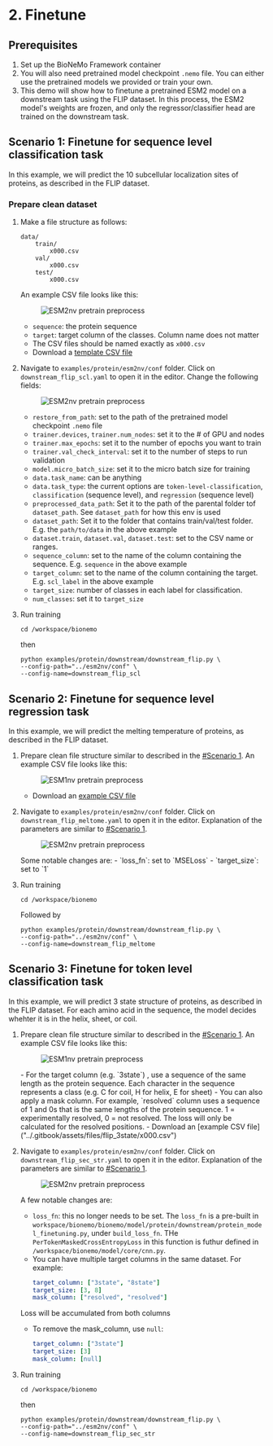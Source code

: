 # 2. Finetune

## Prerequisites

1. Set up the BioNeMo Framework container 
2. You will also need pretrained model checkpoint `.nemo` file. You can either use the pretrained models we provided or train your own.  
3. This demo will show how to finetune a pretrained ESM2 model on a downstream task using the FLIP dataset. In this process, the ESM2 model's weights are frozen, and only the regressor/classifier head are trained on the downstream task.

## Scenario 1: Finetune for sequence level classification task

In this example, we will predict the 10 subcellular localization sites of proteins, as described in the FLIP dataset.

### Prepare clean dataset
1. Make a file structure as follows:

    ```
    data/
        train/
            x000.csv
        val/
            x000.csv
        test/
            x000.csv
    ```
    An example CSV file looks like this: 

    <figure><img src="../.gitbook/assets/images/esm1-pretrain-custom-downstream-classification.jpg" alt="ESM2nv pretrain preprocess"><figcaption><p></p></figcaption></figure>

    - `sequence`: the protein sequence
    - `target`: target column of the classes. Column name does not matter
    - The CSV files should be named exactly as `x000.csv`
    - Download a [template CSV file]("../.gitbook/assets/files/flip_scl/x000.csv")
2. Navigate to `examples/protein/esm2nv/conf` folder. Click on `downstream_flip_scl.yaml` to open it in the editor. Change the following fields: 

    <figure><img src="../.gitbook/assets/images/esm2-finetune-scl.jpg" alt="ESM2nv pretrain preprocess"><figcaption><p></p></figcaption></figure>

    - `restore_from_path`: set to the path of the pretrained model checkpoint `.nemo` file
    - `trainer.devices`, `trainer.num_nodes`: set it to the # of GPU and nodes
    - `trainer.max_epochs`: set it to the number of epochs you want to train
    - `trainer.val_check_interval`: set it to the number of steps to run validation
    - `model.micro_batch_size`: set it to the micro batch size for training
    - `data.task_name`: can be anything
    - `data.task_type`: the current options are `token-level-classification`, `classification` (sequence level), and `regression` (sequence level)
    - `preprocessed_data_path`: Set it to the path of the parental folder tof `dataset_path`. See `dataset_path` for how this env is used
    - `dataset_path`: Set it to the folder that contains train/val/test folder. E.g. the `path/to/data` in the above example
    - `dataset.train`, `dataset.val`, `dataset.test`: set to the CSV name or ranges.
    - `sequence_column`: set to the name of the column containing the sequence. E.g. `sequence` in the above example
    - `target_column`: set to the name of the column containing the target. E.g. `scl_label` in the above example
    - `target_size`: number of classes in each label for classification. 
    - `num_classes`: set it to `target_size`
3. Run training
    ```shell
    cd /workspace/bionemo
    ```
    then 
    ```shell
    python examples/protein/downstream/downstream_flip.py \
    --config-path="../esm2nv/conf" \
    --config-name=downstream_flip_scl
    ```


## Scenario 2: Finetune for sequence level regression task

In this example, we will predict the melting temperature of proteins, as described in the FLIP dataset.
1. Prepare clean file structure similar to described in the [#Scenario 1](#scenario-1-finetune-for-sequence-level-classification-task). An example CSV file looks like this:

    <figure><img src="../.gitbook/assets/images/esm1-pretrain-custom-downstream-regression.jpg" alt="ESM1nv pretrain preprocess"><figcaption><p></p></figcaption></figure>

    - Download an [example CSV file]("../.gitbook/assets/files/flip_meltome/x000.csv")
2. Navigate to `examples/protein/esm2nv/conf` folder. Click on `downstream_flip_meltome.yaml` to open it in the editor. Explanation of the parameters are similar to [#Scenario 1](#scenario-1-finetune-for-sequence-level-classification-task).
    <figure><img src="../.gitbook/assets/images/esm2-finetune-meltome.jpg" alt="ESM2nv pretrain preprocess"><figcaption><p></p></figcaption></figure>
    Some notable changes are: 
    - `loss_fn`: set to `MSELoss`
    - `target_size`: set to `1`
3. Run training
    ```shell
    cd /workspace/bionemo
    ```
    Followed by 
    ```shell
    python examples/protein/downstream/downstream_flip.py \
    --config-path="../esm2nv/conf" \
    --config-name=downstream_flip_meltome
    ```

## Scenario 3: Finetune for token level classification task
In this example, we will predict 3 state structure of proteins, as described in the FLIP dataset. For each amino acid in the sequence, the model decides whehter it is in the helix, sheet, or coil.

1. Prepare clean file structure similar to described in the [#Scenario 1](#scenario-1-finetune-for-sequence-level-classification-task). An example CSV file looks like this:

    <figure><img src="../.gitbook/assets/images/esm1-pretrain-custom-downstream.jpg" alt="ESM1nv pretrain preprocess"><figcaption><p></p></figcaption></figure>
    - For the target column (e.g. `3state`) , use a sequence of the same length as the protein sequence. Each character in the sequence represents a class (e.g. C for coil, H for helix, E for sheet)
    - You can also apply a mask column. For example, `resolved` column uses a sequence of 1 and 0s that is the same lengths of the protein sequence. 1 = experimentally resolved, 0 = not resolved. The loss will only be calculated for the resolved positions.
    - Download an [example CSV file]("../.gitbook/assets/files/flip_3state/x000.csv")
2. Navigate to `examples/protein/esm2nv/conf` folder. Click on `downstream_flip_sec_str.yaml` to open it in the editor. Explanation of the parameters are similar to [#Scenario 1](#scenario-1-finetune-for-sequence-level-classification-task).

    <figure><img src="../.gitbook/assets/images/esm2-finetune-3state.jpg" alt="ESM2nv pretrain preprocess"><figcaption><p></p></figcaption></figure>

    A few notable changes are:

    - `loss_fn`: this no longer needs to be set. The `loss_fn` is a pre-built in `workspace/bionemo/bionemo/model/protein/downstream/protein_model_finetuning.py`, under `build_loss_fn`. THe `PerTokenMaskedCrossEntropyLoss` in this function is futhur defined in `/workspace/bionemo/model/core/cnn.py`. 
    - You can have multiple target columns in the same dataset. For example: 
        ```yaml
        target_column: ["3state", "8state"]
        target_size: [3, 8]
        mask_column: ["resolved", "resolved"]
        ```
    Loss will be accumulated from both columns
    - To remove the mask_column, use `null`: 
        ```yaml
        target_column: ["3state"]
        target_size: [3]
        mask_column: [null]
        ```
3. Run training
    ```shell
    cd /workspace/bionemo
    ```
    then 
    ```shell
    python examples/protein/downstream/downstream_flip.py \
    --config-path="../esm2nv/conf" \
    --config-name=downstream_flip_sec_str
    ```
